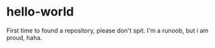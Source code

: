 # hello-world
First time to found a repository, please don't spit.
I'm a runoob, but i am proud, haha.
